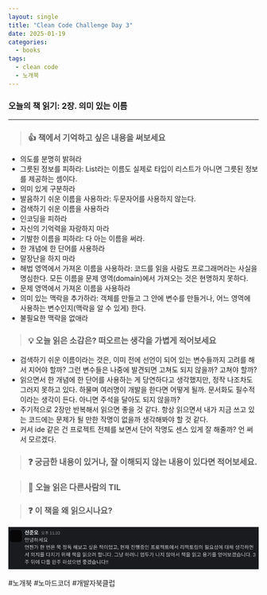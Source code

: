 ```yaml
---
layout: single
title: "Clean Code Challenge Day 3"
date: 2025-01-19
categories:
  - books
tags:
  - clean code
  - 노개북
---
```


### 오늘의 책 읽기: 2장. 의미 있는 이름

---

> ### 👍 책에서 기억하고 싶은 내용을 써보세요

- 의도를 분명히 밝혀라
- 그릇된 정보를 피하라: List라는 이름도 실제로 타입이 리스트가 아니면 그릇된 정보를 제공하는 셈이다.
- 의미 있게 구분하라
- 발음하기 쉬운 이름을 사용하라: 두문자어를 사용하지 않는다.
- 검색하기 쉬운 이름을 사용하라
- 인코딩을 피하라
- 자신의 기억력을 자랑하지 마라
- 기발한 이름을 피하라: 다 아는 이름을 써라.
- 한 개념에 한 단어를 사용하라
- 말장난을 하지 마라
- 해법 영역에서 가져온 이름을 사용하라: 코드를 읽을 사람도 프로그래머라는 사실을 명심한다. 모든 이름을 문제 영역(domain)에서 가져오는 것은 현명하지 못하다.
- 문제 영역에서 가져온 이름을 사용하라
- 의미 있는 맥락을 추가하라: 객체를 만들고 그 안에 변수를 만들거나, 어느 영역에 사용하는 변수인지(맥락을 알 수 있게) 한다.
- 불필요한 맥락을 없애라

> ### 💡 오늘 읽은 소감은? 떠오르는 생각을 가볍게 적어보세요

- 검색하기 쉬운 이름이라는 것은, 이미 전에 선언이 되어 있는 변수들까지 고려를 해서 지어야 할까? 그런 변수들은 나중에 발견되면 고쳐도 되지 않을까? 고쳐야 할까?
- 읽으면서 한 개념에 한 단어를 사용하는 게 당연하다고 생각했지만, 정작 나조차도 그러지 못하고 있다. 하물며 여러명이 개발을 한다면 어떻게 될까. 문서화도 필수적이라는 생각이 든다. 아니면 주석을 달아도 되지 않을까?
- 주기적으로 2장만 반복해서 읽으면 좋을 것 같다. 항상 읽으면서 내가 지금 쓰고 있는 코드에는 문제가 될 만한 작명이 없을까 생각해봐야 할 것 같다.
- 커서 ide 같은 건 프로젝트 전체를 보면서 단어 작명도 센스 있게 잘 해줄까? 언 써서 모르겠다.

> ### ❓ 궁금한 내용이 있거나, 잘 이해되지 않는 내용이 있다면 적어보세요.

> ### 📗 오늘 읽은 다른사람의 TIL

> ### ❓ 이 책을 왜 읽으시나요?

![read](/assets/images/Clean-Code-3.png)


#노개북 #노마드코더 #개발자북클럽
